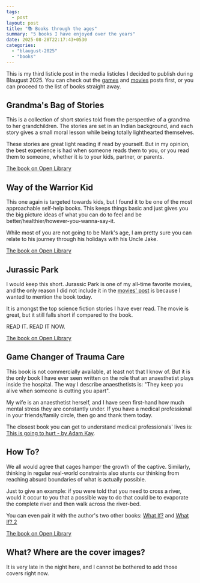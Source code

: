 ```yaml
---
tags:
  - post
layout: post
title: "📚 Books through the ages"
summary: "5 books I have enjoyed over the years"
date: 2025-08-28T22:17:43+0530
categories:
  - "blaugust-2025"
  - "books"
---
```


This is my third listicle post in the media listicles I decided to publish during Blaugust 2025. You can check out the [games](./games-through-the-ages) and [movies](./movies-through-the-ages) posts first, or you can proceed to the list of books straight away.

## Grandma's Bag of Stories

This is a collection of short stories told from the perspective of a grandma to her grandchildren. The stories are set in an Indian background, and each story gives a small moral lesson while being totally lighthearted themselves.

These stories are great light reading if read by yourself. But in my opinion, the best experience is had when someone reads them to you, or you read them to someone, whether it is to your kids, partner, or parents.

[The book on Open Library](https://openlibrary.org/books/OL34758427M/Grandma%27s_Bag_of_Stories)

## Way of the Warrior Kid

This one again is targeted towards kids, but I found it to be one of the most approachable self-help books. This keeps things basic and just gives you the big picture ideas of what you can do to feel and be better/healthier/however-you-wanna-say-it.

While most of you are not going to be Mark's age, I am pretty sure you can relate to his journey through his holidays with his Uncle Jake.

[The book on Open Library](https://openlibrary.org/books/OL26943939M/Way_of_the_warrior_kid)

## Jurassic Park

I would keep this short. Jurassic Park is one of my all-time favorite movies, and the only reason I did not include it in the [movies' post](./movies-through-the-ages) is because I wanted to mention the book today.

It is amongst the top science fiction stories I have ever read. The movie is great, but it still falls short if compared to the book.

READ IT. READ IT NOW.

[The book on Open Library](https://openlibrary.org/books/OL1889702M/Jurassic_Park)

## Game Changer of Trauma Care

This book is not commercially available, at least not that I know of. But it is the only book I have ever seen written on the role that an anaesthetist plays inside the hospital. The way I describe anaesthetists is: "They keep you alive when someone is cutting you apart".

My wife is an anaesthetist herself, and I have seen first-hand how much mental stress they are constantly under. If you have a medical professional in your friends/family circle, then go and thank them today.

The closest book you can get to understand medical professionals' lives is: [This is going to hurt - by Adam Kay](https://openlibrary.org/books/OL37813170M/This_is_going_to_hurt).

## How To?

We all would agree that cages hamper the growth of the captive. Similarly, thinking in regular real-world constraints also stunts our thinking from reaching absurd boundaries of what is actually possible.

Just to give an example: if you were told that you need to cross a river, would it occur to you that a possible way to do that could be to evaporate the complete river and then walk across the river-bed.

You can even pair it with the author's two other books: [What If?](https://openlibrary.org/works/OL17095301W/What_If?mode=all) and [What If? 2](https://openlibrary.org/works/OL17095301W/What_If?edition=key%3A/books/OL37018360M)

[The book on Open Library](https://openlibrary.org/works/OL20128880W/How_To?edition=key%3A/books/OL27907482M)

## What? Where are the cover images?

It is very late in the night here, and I cannot be bothered to add those covers right now.
